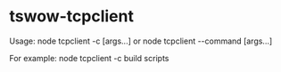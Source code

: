 # tswow-tcpclient

Usage: node tcpclient -c <command> [args...] or node tcpclient --command <command> [args...]

For example: node tcpclient -c build scripts
